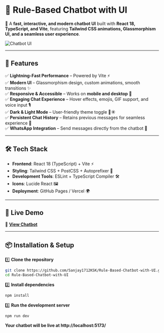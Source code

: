 # 🤖 Rule-Based Chatbot with UI

🚀 A **fast, interactive, and modern chatbot UI** built with **React 18, TypeScript, and Vite**, featuring **Tailwind CSS animations, Glassmorphism UI, and a seamless user experience**.

![Chatbot UI](https://your-image-link-here.png) <!-- Add a screenshot of your chatbot -->

---

## 🌟 Features

✅ **Lightning-Fast Performance** – Powered by Vite ⚡  
✅ **Modern UI** – Glassmorphism design, custom animations, smooth transitions ✨  
✅ **Responsive & Accessible** – Works on **mobile and desktop** 📱  
✅ **Engaging Chat Experience** – Hover effects, emojis, GIF support, and voice input 🎙️  
✅ **Dark & Light Mode** – User-friendly theme toggle 🌙☀️  
✅ **Persistent Chat History** – Retains previous messages for seamless experience 💬  
✅ **WhatsApp Integration** – Send messages directly from the chatbot 📲  

---

## 🛠️ Tech Stack

- **Frontend**: React 18 (TypeScript) + Vite ⚡  
- **Styling**: Tailwind CSS + PostCSS + Autoprefixer 🎨  
- **Development Tools**: ESLint + TypeScript Compiler 🛠️  
- **Icons**: Lucide React 🖼️  
- **Deployment**: GitHub Pages / Vercel 🌍  

---

## 🚀 Live Demo

🔗 **[View Chatbot](https://Sanjay1712KSK.github.io/Rule-Based-Chatbot-with-UI/)**

---

## 📦 Installation & Setup

1️⃣ **Clone the repository**  
```sh
git clone https://github.com/Sanjay1712KSK/Rule-Based-Chatbot-with-UI.git
cd Rule-Based-Chatbot-with-UI
```

2️⃣ **Install dependencies**  
```sh
npm install
```

3️⃣ **Run the development server**
```sh
npm run dev
```
**Your chatbot will be live at http://localhost:5173/**
